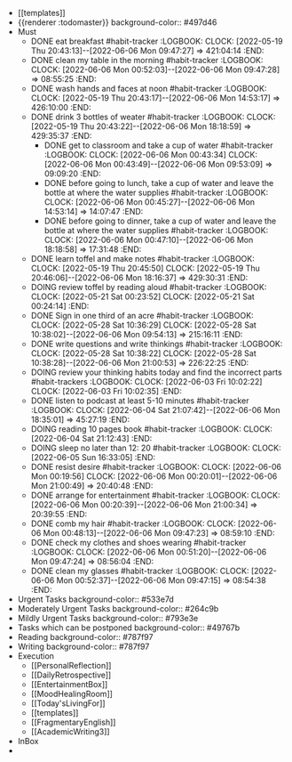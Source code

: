 - [[templates]]
- {{renderer :todomaster}}
  background-color:: #497d46
- Must
	- DONE eat breakfast #habit-tracker
	  :LOGBOOK:
	  CLOCK: [2022-05-19 Thu 20:43:13]--[2022-06-06 Mon 09:47:27] =>  421:04:14
	  :END:
	- DONE clean my table in the morning #habit-tracker
	  :LOGBOOK:
	  CLOCK: [2022-06-06 Mon 00:52:03]--[2022-06-06 Mon 09:47:28] =>  08:55:25
	  :END:
	- DONE wash hands and faces at noon #habit-tracker
	  :LOGBOOK:
	  CLOCK: [2022-05-19 Thu 20:43:17]--[2022-06-06 Mon 14:53:17] =>  426:10:00
	  :END:
	- DONE drink 3 bottles of weater #habit-tracker
	  :LOGBOOK:
	  CLOCK: [2022-05-19 Thu 20:43:22]--[2022-06-06 Mon 18:18:59] =>  429:35:37
	  :END:
		- DONE get to classroom and take a cup of water #habit-tracker
		  :LOGBOOK:
		  CLOCK: [2022-06-06 Mon 00:43:34]
		  CLOCK: [2022-06-06 Mon 00:43:49]--[2022-06-06 Mon 09:53:09] =>  09:09:20
		  :END:
		- DONE before going to lunch, take a cup of water and leave the bottle at  where the water supplies #habit-tracker
		  :LOGBOOK:
		  CLOCK: [2022-06-06 Mon 00:45:27]--[2022-06-06 Mon 14:53:14] =>  14:07:47
		  :END:
		- DONE before going to dinner, take a cup of water and leave the bottle at where the water supplies #habit-tracker 
		  :LOGBOOK:
		  CLOCK: [2022-06-06 Mon 00:47:10]--[2022-06-06 Mon 18:18:58] =>  17:31:48
		  :END:
	- DONE learn toffel and make notes #habit-tracker
	  :LOGBOOK:
	  CLOCK: [2022-05-19 Thu 20:45:50]
	  CLOCK: [2022-05-19 Thu 20:46:06]--[2022-06-06 Mon 18:16:37] =>  429:30:31
	  :END:
	- DOING review toffel by reading aloud #habit-tracker
	  :LOGBOOK:
	  CLOCK: [2022-05-21 Sat 00:23:52]
	  CLOCK: [2022-05-21 Sat 00:24:14]
	  :END:
	- DONE  Sign in one third of an acre #habit-tracker
	  :LOGBOOK:
	  CLOCK: [2022-05-28 Sat 10:36:29]
	  CLOCK: [2022-05-28 Sat 10:38:02]--[2022-06-06 Mon 09:54:13] =>  215:16:11
	  :END:
	- DONE write questions and write thinkings #habit-tracker
	  :LOGBOOK:
	  CLOCK: [2022-05-28 Sat 10:38:22]
	  CLOCK: [2022-05-28 Sat 10:38:28]--[2022-06-06 Mon 21:00:53] =>  226:22:25
	  :END:
	- DOING review your thinking habits today and find the incorrect parts #habit-trackers
	  :LOGBOOK:
	  CLOCK: [2022-06-03 Fri 10:02:22]
	  CLOCK: [2022-06-03 Fri 10:02:35]
	  :END:
	- DONE listen to podcast at least 5-10 minutes #habit-tracker
	  :LOGBOOK:
	  CLOCK: [2022-06-04 Sat 21:07:42]--[2022-06-06 Mon 18:35:01] =>  45:27:19
	  :END:
	- DOING reading 10 pages book #habit-tracker
	  :LOGBOOK:
	  CLOCK: [2022-06-04 Sat 21:12:43]
	  :END:
	- DOING sleep no later than 12: 20 #habit-tracker
	  :LOGBOOK:
	  CLOCK: [2022-06-05 Sun 16:33:05]
	  :END:
	- DONE resist desire #habit-tracker
	  :LOGBOOK:
	  CLOCK: [2022-06-06 Mon 00:19:56]
	  CLOCK: [2022-06-06 Mon 00:20:01]--[2022-06-06 Mon 21:00:49] =>  20:40:48
	  :END:
	- DONE arrange for entertainment #habit-tracker
	  :LOGBOOK:
	  CLOCK: [2022-06-06 Mon 00:20:39]--[2022-06-06 Mon 21:00:34] =>  20:39:55
	  :END:
	- DONE comb my hair #habit-tracker
	  :LOGBOOK:
	  CLOCK: [2022-06-06 Mon 00:48:13]--[2022-06-06 Mon 09:47:23] =>  08:59:10
	  :END:
	- DONE check my clothes and shoes wearing #habit-tracker 
	  :LOGBOOK:
	  CLOCK: [2022-06-06 Mon 00:51:20]--[2022-06-06 Mon 09:47:24] =>  08:56:04
	  :END:
	- DONE clean my glasses #habit-tracker
	  :LOGBOOK:
	  CLOCK: [2022-06-06 Mon 00:52:37]--[2022-06-06 Mon 09:47:15] =>  08:54:38
	  :END:
- Urgent Tasks
  background-color:: #533e7d
- Moderately Urgent Tasks
  background-color:: #264c9b
- Mildly Urgent Tasks
  background-color:: #793e3e
- Tasks which can be postponed
  background-color:: #49767b
- Reading
  background-color:: #787f97
- Writing
  background-color:: #787f97
- Execution
	- [[PersonalReflection]]
	- [[DailyRetrospective]]
	- [[EntertainmentBox]]
	- [[MoodHealingRoom]]
	- [[Today'sLivingFor]]
	- [[templates]]
	- [[FragmentaryEnglish]]
	- [[AcademicWriting3]]
- InBox
-